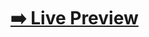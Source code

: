 # <a href="https://manish99verma.github.io/tailwind-form-assignment/" target="_blank">➡️ Live Preview</a>
